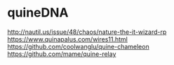 # quineDNA

http://nautil.us/issue/48/chaos/nature-the-it-wizard-rp
https://www.quinapalus.com/wires11.html
https://github.com/coolwanglu/quine-chameleon
https://github.com/mame/quine-relay
